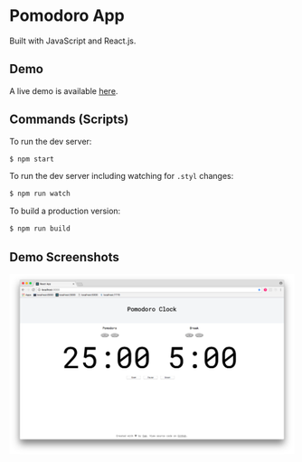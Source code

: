# Pomodoro App

Built with JavaScript and React.js.

## Demo
A live demo is available [here](http://cubiio-pomodoro.surge.sh/).

## Commands (Scripts)

To run the dev server:

```bash
$ npm start
```

To run the dev server including watching for `.styl` changes:

```bash
$ npm run watch
```

To build a production version:

```bash
$ npm run build
```

## Demo Screenshots

![Pomodoro App](/docs/home.png?raw=true "Pomodoro App")
